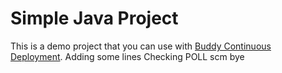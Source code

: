 # Simple Java Project
This is a demo project that you can use with [Buddy Continuous Deployment](https://buddy.works).
Adding some lines
Checking POLL scm
bye
